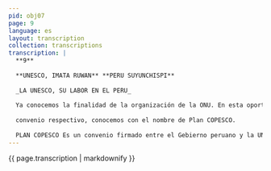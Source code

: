 ```yaml
---
pid: obj07
page: 9
language: es
layout: transcription
collection: transcriptions
transcription: |
  **9**
  
  **UNESCO, IMATA RUWAN** **PERU SUYUNCHISPI**
  
  _LA UNESCO, SU LABOR EN EL PERU_
  
  Ya conocemos la finalidad de la organización de la ONU. En esta oportunidad hablaremos acerca de la UNESCO, y cual es la finalidad de su existencia. La UNESCO ha sido fundada como una institución dedicada a preservar el patrimonio cultural de los pueblos, y de ese modo contribuir a que el saber humano progrese. Para lograr este propósito, la UNESCO, otorga becas. Estas becas son proporcionadas tanto a profesionales, como a estudiantes y su concesión está en función de las necesidades de cada país, segun los requerimientos necesarios para su desarrollo. De otro lado, la UNESCO, está encargada de buscar la conservación de los restos arqueológicos y monumentos historicos en todo el mundo. Para ello propicia programas de conservación y restauración de monumentos históricos, puesto que a partir de dichos restos podemos descubrir nosotros, las formas de vida, costumbres y creencias de las civilizaciones pasadas, que ya no pertenecen a un solo país o pueblo, sino que son patrimonio de la humanidad. Asi, en el Peru, la UNESCO, ha propiciado programas de investigación para la restauración y conservación de una serie de restos arquelógicos de enorme valor histórico, que son legado de las civilizaciones que tuvieron asiento en nuestro país. Con esa finalidad, se entablaron una serie de conversacio. nes entre el Gobierno peruano y la UNESCO, y se ha concertado la realización de un gran plan de actividades, al
  
  convenio respectivo, conocemos con el nombre de Plan COPESCO.
  
  PLAN COPESCO Es un convenio firmado entre el Gebierno peruano y la UNESCO, que busca el desarrollo integral de la zona Cusco, Puno, a partir del turismo. En esta zona de Cusco y Puno, se encuentran una serie de restos arqueologicos, fundamentalmente Incas, los cuales después de ser sometidos a un plan de restauración y conservación, serán convertidas en centros de indudable atracción turística. Simultáneamente a estas actividades se acomoterá la realización de una serie de obras de infraestructura, tanto vial como hotelera y se mejorará el servicio de energia eléctrica. Esto hará que el turismo se vuelque a nuestro país en forma más intensa. Para llevar adelante todo este plan, se van a crear varias Empresas de Propiedad Social", las cuales aportarán su producción, en las diferentes actividades a realizarse, tanto en construcción civil, como en"artesanías" y otros. Asimismo, existe el proyecto de convertiraMachu Picchu en un "Parque Nacional". EnMachu Picchu está situada una maravillosa construccióninca, asi como su bellisimo paisaje hacen de esta zona un lugar ideal para tal fin. Para la realización de todo el Programa, es decir, para el cumplimiento del Plan COPESCO, se invertirá en la zona, durante cinco años, la suma de tres mil millones de soles. Con esta inversión, y al haberse generado fuentes de trabajo, se busca elevar el nivel de vida de la zona, y evitar la migración de sus habitantes. A este propósito contribuirá en gran medida el establecimiento de las Empresas de Propiedad Social.
---
```


{{ page.transcription | markdownify }}
